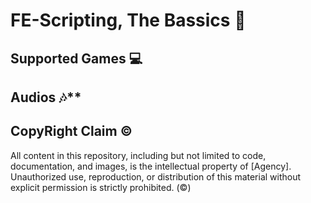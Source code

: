 # FE-Scripting, The Bassics 🌠

## Supported Games 💻


## Audios 🎶**

## CopyRight Claim ©

All content in this repository, including but not limited to code, documentation, and images, is the intellectual property of [Agency].
Unauthorized use, reproduction, or distribution of this material without explicit permission is strictly prohibited. (©)
